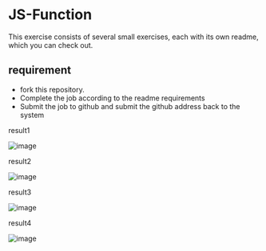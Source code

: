 # JS-Function

This exercise consists of several small exercises, each with its own readme, which you can check out.

## requirement
- fork this repository. 
- Complete the job according to the readme requirements
- Submit the job to github and submit the github address back to the system

result1

![image]()

result2

![image]()

result3

![image]()

result4

![image]()
